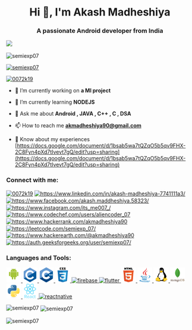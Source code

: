 <h1 align="center">Hi 👋, I'm Akash Madheshiya</h1>
<h3 align="center">A passionate Android developer from India</h3>

<img width="400" src="https://camo.githubusercontent.com/cae12fddd9d6982901d82580bdf321d81fb299141098ca1c2d4891870827bf17/68747470733a2f2f6d69726f2e6d656469756d2e636f6d2f6d61782f313336302f302a37513379765349765f7430696f4a2d5a2e676966">

<p align="left"> <img src="https://komarev.com/ghpvc/?username=semiexp07&label=Profile%20views&color=0e75b6&style=flat" alt="semiexp07" /> </p>

<p align="left"> <a href="https://github.com/ryo-ma/github-profile-trophy"><img src="https://github-profile-trophy.vercel.app/?username=semiexp07" alt="semiexp07" /></a> </p>

<p align="left"> <a href="https://twitter.com/0072k19" target="blank"><img src="https://img.shields.io/twitter/follow/0072k19?logo=twitter&style=for-the-badge" alt="0072k19" /></a> </p>

- 🔭 I’m currently working on **a Ml project**

- 🌱 I’m currently learning **NODEJS**

- 💬 Ask me about **Android , JAVA , C++ , C , DSA**

- 📫 How to reach me **akmadheshiya90@gmail.com**

- 📄 Know about my experiences [https://docs.google.com/document/d/1bsab5wa7tQZqO5b5qv9FHX-2C8Fyn4pXd7tIvevt7gQ/edit?usp=sharing](https://docs.google.com/document/d/1bsab5wa7tQZqO5b5qv9FHX-2C8Fyn4pXd7tIvevt7gQ/edit?usp=sharing)

<h3 align="left">Connect with me:</h3>
<p align="left">
<a href="https://twitter.com/0072k19" target="blank"><img align="center" src="https://raw.githubusercontent.com/rahuldkjain/github-profile-readme-generator/master/src/images/icons/Social/twitter.svg" alt="0072k19" height="30" width="40" /></a>
<a href="https://linkedin.com/in/https://www.linkedin.com/in/akash-madheshiya-7741111a3/" target="blank"><img align="center" src="https://raw.githubusercontent.com/rahuldkjain/github-profile-readme-generator/master/src/images/icons/Social/linked-in-alt.svg" alt="https://www.linkedin.com/in/akash-madheshiya-7741111a3/" height="30" width="40" /></a>
<a href="https://fb.com/https://www.facebook.com/akash.maddheshiya.58323/" target="blank"><img align="center" src="https://raw.githubusercontent.com/rahuldkjain/github-profile-readme-generator/master/src/images/icons/Social/facebook.svg" alt="https://www.facebook.com/akash.maddheshiya.58323/" height="30" width="40" /></a>
<a href="https://instagram.com/https://www.instagram.com/its_me007_/" target="blank"><img align="center" src="https://raw.githubusercontent.com/rahuldkjain/github-profile-readme-generator/master/src/images/icons/Social/instagram.svg" alt="https://www.instagram.com/its_me007_/" height="30" width="40" /></a>
<a href="https://www.codechef.com/users/https://www.codechef.com/users/aliencoder_07" target="blank"><img align="center" src="https://cdn.jsdelivr.net/npm/simple-icons@3.1.0/icons/codechef.svg" alt="https://www.codechef.com/users/aliencoder_07" height="30" width="40" /></a>
<a href="https://www.hackerrank.com/https://www.hackerrank.com/akmadheshiya90" target="blank"><img align="center" src="https://raw.githubusercontent.com/rahuldkjain/github-profile-readme-generator/master/src/images/icons/Social/hackerrank.svg" alt="https://www.hackerrank.com/akmadheshiya90" height="30" width="40" /></a>
<a href="https://www.leetcode.com/https://leetcode.com/semiexp_07/" target="blank"><img align="center" src="https://raw.githubusercontent.com/rahuldkjain/github-profile-readme-generator/master/src/images/icons/Social/leet-code.svg" alt="https://leetcode.com/semiexp_07/" height="30" width="40" /></a>
<a href="https://www.hackerearth.com/https://www.hackerearth.com/@akmadheshiya90" target="blank"><img align="center" src="https://raw.githubusercontent.com/rahuldkjain/github-profile-readme-generator/master/src/images/icons/Social/hackerearth.svg" alt="https://www.hackerearth.com/@akmadheshiya90" height="30" width="40" /></a>
<a href="https://auth.geeksforgeeks.org/user/https://auth.geeksforgeeks.org/user/semiexp07/" target="blank"><img align="center" src="https://raw.githubusercontent.com/rahuldkjain/github-profile-readme-generator/master/src/images/icons/Social/geeks-for-geeks.svg" alt="https://auth.geeksforgeeks.org/user/semiexp07/" height="30" width="40" /></a>
</p>

<h3 align="left">Languages and Tools:</h3>
<p align="left"> <a href="https://developer.android.com" target="_blank" rel="noreferrer"> <img src="https://raw.githubusercontent.com/devicons/devicon/master/icons/android/android-original-wordmark.svg" alt="android" width="40" height="40"/> </a> <a href="https://www.cprogramming.com/" target="_blank" rel="noreferrer"> <img src="https://raw.githubusercontent.com/devicons/devicon/master/icons/c/c-original.svg" alt="c" width="40" height="40"/> </a> <a href="https://www.w3schools.com/cpp/" target="_blank" rel="noreferrer"> <img src="https://raw.githubusercontent.com/devicons/devicon/master/icons/cplusplus/cplusplus-original.svg" alt="cplusplus" width="40" height="40"/> </a> <a href="https://www.w3schools.com/css/" target="_blank" rel="noreferrer"> <img src="https://raw.githubusercontent.com/devicons/devicon/master/icons/css3/css3-original-wordmark.svg" alt="css3" width="40" height="40"/> </a> <a href="https://firebase.google.com/" target="_blank" rel="noreferrer"> <img src="https://www.vectorlogo.zone/logos/firebase/firebase-icon.svg" alt="firebase" width="40" height="40"/> </a> <a href="https://flutter.dev" target="_blank" rel="noreferrer"> <img src="https://www.vectorlogo.zone/logos/flutterio/flutterio-icon.svg" alt="flutter" width="40" height="40"/> </a> <a href="https://www.w3.org/html/" target="_blank" rel="noreferrer"> <img src="https://raw.githubusercontent.com/devicons/devicon/master/icons/html5/html5-original-wordmark.svg" alt="html5" width="40" height="40"/> </a> <a href="https://www.java.com" target="_blank" rel="noreferrer"> <img src="https://raw.githubusercontent.com/devicons/devicon/master/icons/java/java-original.svg" alt="java" width="40" height="40"/> </a> <a href="https://www.linux.org/" target="_blank" rel="noreferrer"> <img src="https://raw.githubusercontent.com/devicons/devicon/master/icons/linux/linux-original.svg" alt="linux" width="40" height="40"/> </a> <a href="https://www.mongodb.com/" target="_blank" rel="noreferrer"> <img src="https://raw.githubusercontent.com/devicons/devicon/master/icons/mongodb/mongodb-original-wordmark.svg" alt="mongodb" width="40" height="40"/> </a> <a href="https://www.python.org" target="_blank" rel="noreferrer"> <img src="https://raw.githubusercontent.com/devicons/devicon/master/icons/python/python-original.svg" alt="python" width="40" height="40"/> </a> <a href="https://reactjs.org/" target="_blank" rel="noreferrer"> <img src="https://raw.githubusercontent.com/devicons/devicon/master/icons/react/react-original-wordmark.svg" alt="react" width="40" height="40"/> </a> <a href="https://reactnative.dev/" target="_blank" rel="noreferrer"> <img src="https://reactnative.dev/img/header_logo.svg" alt="reactnative" width="40" height="40"/> </a> </p>

<p><img align="left" src="https://github-readme-stats.vercel.app/api/top-langs?username=semiexp07&show_icons=true&locale=en&layout=compact" alt="semiexp07" /></p>

<p>&nbsp;<img align="center" src="https://github-readme-stats.vercel.app/api?username=semiexp07&show_icons=true&locale=en" alt="semiexp07" /></p>

<p><img align="center" src="https://github-readme-streak-stats.herokuapp.com/?user=semiexp07&" alt="semiexp07" /></p>
